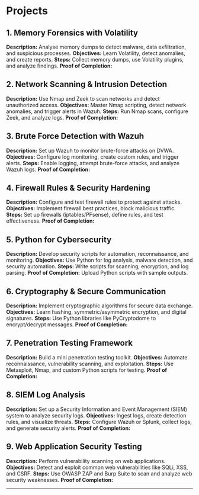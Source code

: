 # Projects

## 1. **Memory Forensics with Volatility**
**Description:** Analyse memory dumps to detect malware, data exfiltration, and suspicious processes.
**Objectives:** Learn Volatility, detect anomalies, and create reports.
**Steps:** Collect memory dumps, use Volatility plugins, and analyze findings.
**Proof of Completion:** 

## 2. **Network Scanning & Intrusion Detection**
**Description:** Use Nmap and Zeek to scan networks and detect unauthorized access.
**Objectives:** Master Nmap scripting, detect network anomalies, and trigger alerts in Wazuh.
**Steps:** Run Nmap scans, configure Zeek, and analyze logs.
**Proof of Completion:** 

## 3. **Brute Force Detection with Wazuh**
**Description:** Set up Wazuh to monitor brute-force attacks on DVWA.
**Objectives:** Configure log monitoring, create custom rules, and trigger alerts.
**Steps:** Enable logging, attempt brute-force attacks, and analyze Wazuh logs.
**Proof of Completion:** 

## 4. **Firewall Rules & Security Hardening**
**Description:** Configure and test firewall rules to protect against attacks.
**Objectives:** Implement firewall best practices, block malicious traffic.
**Steps:** Set up firewalls (iptables/PFsense), define rules, and test effectiveness.
**Proof of Completion:**

## 5. **Python for Cybersecurity**
**Description:** Develop security scripts for automation, reconnaissance, and monitoring.
**Objectives:** Use Python for log analysis, malware detection, and security automation.
**Steps:** Write scripts for scanning, encryption, and log parsing.
**Proof of Completion:** Upload Python scripts with sample outputs.

## 6. **Cryptography & Secure Communication**
**Description:** Implement cryptographic algorithms for secure data exchange.
**Objectives:** Learn hashing, symmetric/asymmetric encryption, and digital signatures.
**Steps:** Use Python libraries like PyCryptodome to encrypt/decrypt messages.
**Proof of Completion:** 

## 7. **Penetration Testing Framework**
**Description:** Build a mini penetration testing toolkit.
**Objectives:** Automate reconnaissance, vulnerability scanning, and exploitation.
**Steps:** Use Metasploit, Nmap, and custom Python scripts for testing.
**Proof of Completion:** 

## 8. **SIEM Log Analysis**
**Description:** Set up a Security Information and Event Management (SIEM) system to analyze security logs.
**Objectives:** Ingest logs, create detection rules, and visualize threats.
**Steps:** Configure Wazuh or Splunk, collect logs, and generate security alerts.
**Proof of Completion:** 

## 9. **Web Application Security Testing**
**Description:** Perform vulnerability scanning on web applications.
**Objectives:** Detect and exploit common web vulnerabilities like SQLi, XSS, and CSRF.
**Steps:** Use OWASP ZAP and Burp Suite to scan and analyze web security weaknesses.
**Proof of Completion:** 

---
